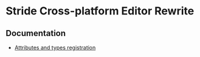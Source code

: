# Stride Cross-platform Editor Rewrite

## Documentation

* [Attributes and types registration](docs/attributes.md)
